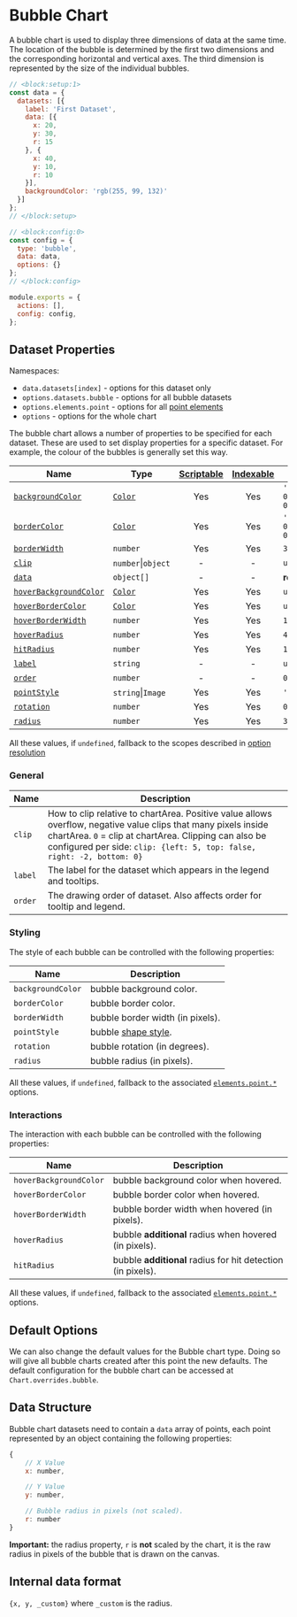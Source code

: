 # Bubble Chart

A bubble chart is used to display three dimensions of data at the same time. The location of the bubble is determined by the first two dimensions and the corresponding horizontal and vertical axes. The third dimension is represented by the size of the individual bubbles.

```js chart-editor
// <block:setup:1>
const data = {
  datasets: [{
    label: 'First Dataset',
    data: [{
      x: 20,
      y: 30,
      r: 15
    }, {
      x: 40,
      y: 10,
      r: 10
    }],
    backgroundColor: 'rgb(255, 99, 132)'
  }]
};
// </block:setup>

// <block:config:0>
const config = {
  type: 'bubble',
  data: data,
  options: {}
};
// </block:config>

module.exports = {
  actions: [],
  config: config,
};
```

## Dataset Properties

Namespaces:

* `data.datasets[index]` - options for this dataset only
* `options.datasets.bubble` - options for all bubble datasets
* `options.elements.point` - options for all [point elements](../configuration/elements.md#point-configuration)
* `options` - options for the whole chart

The bubble chart allows a number of properties to be specified for each dataset. These are used to set display properties for a specific dataset. For example, the colour of the bubbles is generally set this way.

| Name | Type | [Scriptable](../general/options.md#scriptable-options) | [Indexable](../general/options.md#indexable-options) | Default
| ---- | ---- | :----: | :----: | ----
| [`backgroundColor`](#styling) | [`Color`](../general/colors.md) | Yes | Yes | `'rgba(0, 0, 0, 0.1)'`
| [`borderColor`](#styling) | [`Color`](../general/colors.md) | Yes | Yes | `'rgba(0, 0, 0, 0.1)'`
| [`borderWidth`](#styling) | `number` | Yes | Yes | `3`
| [`clip`](#general) | `number`\|`object` | - | - | `undefined`
| [`data`](#data-structure) | `object[]` | - | - | **required**
| [`hoverBackgroundColor`](#interactions) | [`Color`](../general/colors.md) | Yes | Yes | `undefined`
| [`hoverBorderColor`](#interactions) | [`Color`](../general/colors.md) | Yes | Yes | `undefined`
| [`hoverBorderWidth`](#interactions) | `number` | Yes | Yes | `1`
| [`hoverRadius`](#interactions) | `number` | Yes | Yes | `4`
| [`hitRadius`](#interactions) | `number` | Yes | Yes | `1`
| [`label`](#general) | `string` | - | - | `undefined`
| [`order`](#general) | `number` | - | - | `0`
| [`pointStyle`](#styling) | `string`\|`Image` | Yes | Yes | `'circle'`
| [`rotation`](#styling) | `number` | Yes | Yes | `0`
| [`radius`](#styling) | `number` | Yes | Yes | `3`

All these values, if `undefined`, fallback to the scopes described in [option resolution](../general/options)

### General

| Name | Description
| ---- | ----
| `clip` | How to clip relative to chartArea. Positive value allows overflow, negative value clips that many pixels inside chartArea. `0` = clip at chartArea. Clipping can also be configured per side: `clip: {left: 5, top: false, right: -2, bottom: 0}`
| `label` | The label for the dataset which appears in the legend and tooltips.
| `order` | The drawing order of dataset. Also affects order for tooltip and legend.

### Styling

The style of each bubble can be controlled with the following properties:

| Name | Description
| ---- | ----
| `backgroundColor` | bubble background color.
| `borderColor` | bubble border color.
| `borderWidth` | bubble border width (in pixels).
| `pointStyle` | bubble [shape style](../configuration/elements.md#point-styles).
| `rotation` | bubble rotation (in degrees).
| `radius` | bubble radius (in pixels).

All these values, if `undefined`, fallback to the associated [`elements.point.*`](../configuration/elements.md#point-configuration) options.

### Interactions

The interaction with each bubble can be controlled with the following properties:

| Name | Description
| ---- | -----------
| `hoverBackgroundColor` | bubble background color when hovered.
| `hoverBorderColor` | bubble border color when hovered.
| `hoverBorderWidth` | bubble border width when hovered (in pixels).
| `hoverRadius` | bubble **additional** radius when hovered (in pixels).
| `hitRadius` | bubble **additional** radius for hit detection (in pixels).

All these values, if `undefined`, fallback to the associated [`elements.point.*`](../configuration/elements.md#point-configuration) options.

## Default Options

We can also change the default values for the Bubble chart type. Doing so will give all bubble charts created after this point the new defaults. The default configuration for the bubble chart can be accessed at `Chart.overrides.bubble`.

## Data Structure

Bubble chart datasets need to contain a `data` array of points, each point represented by an object containing the following properties:

```javascript
{
    // X Value
    x: number,

    // Y Value
    y: number,

    // Bubble radius in pixels (not scaled).
    r: number
}
```

**Important:** the radius property, `r` is **not** scaled by the chart, it is the raw radius in pixels of the bubble that is drawn on the canvas.

## Internal data format

`{x, y, _custom}` where `_custom` is the radius.
